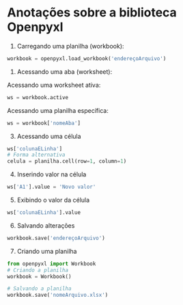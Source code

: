 # Anotações sobre a biblioteca Openpyxl

1. Carregando uma planilha (workbook):
```python
workbook = openpyxl.load_workbook('endereçoArquivo')
```

1. Acessando uma aba (worksheet):

Acessando uma worksheet ativa:

```Python
ws = workbook.active
```

Acessando uma planilha específica:
```Python
ws = workbook['nomeAba']
```

3. Acessando uma célula
```Python
ws['colunaELinha']
# Forma alternativa
celula = planilha.cell(row=1, column=1)
```

4. Inserindo valor na célula
```Python
ws['A1'].value = 'Novo valor'
```

5. Exibindo o valor da célula
```Python
ws['colunaELinha'].value
```

6. Salvando alterações
```Python
workbook.save('endereçoArquivo')
```

7. Criando uma planilha
```Python
from openpyxl import Workbook
# Criando a planilha
workbook = Workbook()

# Salvando a planilha
workbook.save('nomeArquivo.xlsx')
```